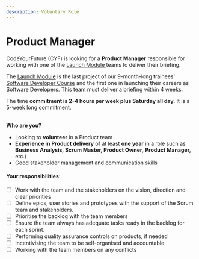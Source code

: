 ```yaml
---
description: Voluntary Role
---
```


# Product Manager

CodeYourFuture (CYF) is looking for a **Product Manager** responsible for working with one of the [Launch Module ](https://cyf-curriculum.netlify.app/the-launch/)teams to deliver their briefing.&#x20;

The [Launch Module](https://cyf-curriculum.netlify.app/the-launch/) is the last project of our 9-month-long trainees' [Software Developer Course](https://cyf-curriculum.netlify.app/) and the first one in launching their careers as Software Developers. This team must deliver a briefing within 4 weeks.

The time **commitment is 2-4 hours per week plus Saturday all day**. It is a 5-week long commitment.&#x20;

\
**Who are you?**

* Looking to **volunteer** in a Product team
* **Experience in Product delivery** of at least **one year** in a role such as **Business Analysis, Scrum Master, Product Owner**, **Product Manager,** etc.)&#x20;
* Good stakeholder management and communication skills

#### **Your responsibilities:**

* [ ] Work with the team and the stakeholders on the vision, direction and clear priorities
* [ ] Define epics, user stories and prototypes with the support of the Scrum team and stakeholders.
* [ ] Prioritise the backlog with the team members
* [ ] Ensure the team always has adequate tasks ready in the backlog for each sprint.
* [ ] Performing quality assurance controls on products, if needed
* [ ] Incentivising the team to be self-organised and accountable
* [ ] Working with the team members on any conflicts
